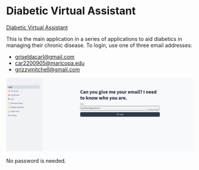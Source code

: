 Diabetic Virtual Assistant
==========================

[Diabetic Virtual Assistant](http://147.182.203.196:8501/)

This is the main application in a series of applications to aid diabetics in managing their chronic disease. To login, use one of 
three email addresses:
- griseldacarl@gmail.com
- car2200905@maricopa.edu
- grizzymitchell@gmail.com


![Diabtes Virtual Assistant](dva.jpg "Diabtes Virtual Assistant")


No password is needed.
